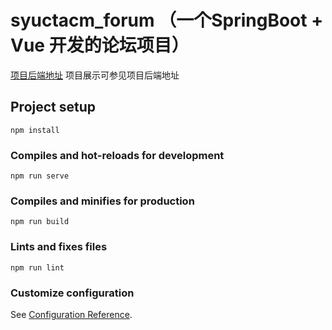 # syuctacm_forum （一个SpringBoot + Vue 开发的论坛项目）

[项目后端地址](https://github.com/x1uc/Community)
项目展示可参见项目后端地址


## Project setup
```
npm install
```

### Compiles and hot-reloads for development
```
npm run serve
```

### Compiles and minifies for production
```
npm run build
```

### Lints and fixes files
```
npm run lint
```

### Customize configuration
See [Configuration Reference](https://cli.vuejs.org/config/).
